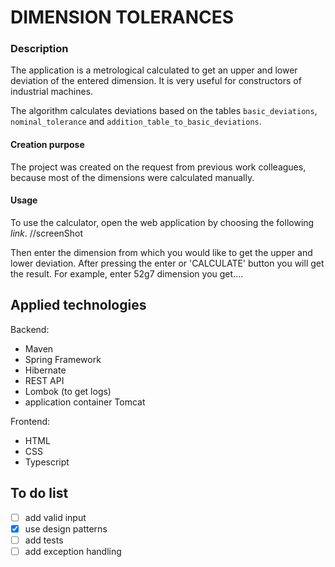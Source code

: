 # DIMENSION TOLERANCES

### Description

The application is a metrological calculated to get an upper and lower deviation of 
the entered dimension. It is very useful for constructors of industrial machines.

The algorithm calculates deviations based on the tables `basic_deviations`, 
`nominal_tolerance` and `addition_table_to_basic_deviations`.

#### Creation purpose

The project was created on the request from previous work colleagues, because
most of the dimensions were calculated manually.

#### Usage

To use the calculator, open the web application by choosing the following *link*.
//screenShot

Then enter the dimension from which you would like to get the upper and lower deviation.
After pressing the enter or 'CALCULATE' button you will get the result.
For example, enter 52g7 dimension you get....

## Applied technologies
Backend:
- Maven
- Spring Framework
- Hibernate
- REST API
- Lombok (to get logs)
- application container Tomcat

Frontend:
- HTML
- CSS
- Typescript

## To do list
- [ ] add valid input 
- [x] use design patterns
- [ ] add tests
- [ ] add exception handling